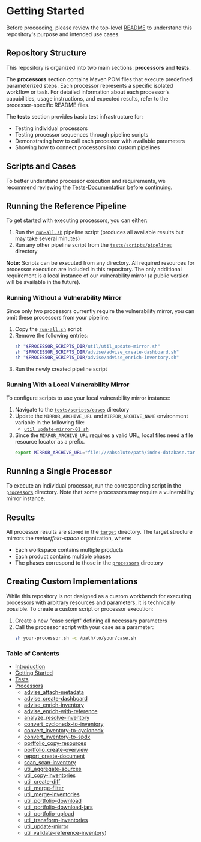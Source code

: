# Getting Started

Before proceeding, please review the top-level [README](README.md) to understand this repository's purpose and intended use cases.

## Repository Structure

This repository is organized into two main sections: **processors** and **tests**.

The **processors** section contains Maven POM files that execute predefined parameterized steps. Each processor represents a specific isolated workflow or task. For detailed information about each processor's capabilities, usage instructions, and expected results, refer to the processor-specific README files.

The **tests** section provides basic test infrastructure for:
- Testing individual processors
- Testing processor sequences through pipeline scripts
- Demonstrating how to call each processor with available parameters
- Showing how to connect processors into custom pipelines

## Scripts and Cases

To better understand processor execution and requirements, we recommend reviewing the [Tests-Documentation](tests/README.md) before continuing.

## Running the Reference Pipeline

To get started with executing processors, you can either:

1. Run the [`run-all.sh`](tests/scripts/pipelines/run-all.sh) pipeline script (produces all available results but may take several minutes)
2. Run any other pipeline script from the [`tests/scripts/pipelines`](tests/scripts/pipelines) directory

**Note:** Scripts can be executed from any directory. All required resources for processor execution are included in this repository. The only additional requirement is a local instance of our vulnerability mirror (a public version will be available in the future).

### Running Without a Vulnerability Mirror

Since only two processors currently require the vulnerability mirror, you can omit these processors from your pipeline:

1. Copy the [`run-all.sh`](tests/scripts/pipelines/run-all.sh) script
2. Remove the following entries:
   ```bash
   sh "$PROCESSOR_SCRIPTS_DIR/util/util_update-mirror.sh"
   sh "$PROCESSOR_SCRIPTS_DIR/advise/advise_create-dashboard.sh"
   sh "$PROCESSOR_SCRIPTS_DIR/advise/advise_enrich-inventory.sh"
   ```
3. Run the newly created pipeline script

### Running With a Local Vulnerability Mirror

To configure scripts to use your local vulnerability mirror instance:

1. Navigate to the [`tests/scripts/cases`](tests/scripts/cases) directory
2. Update the `MIRROR_ARCHIVE_URL` and `MIRROR_ARCHIVE_NAME` environment variable in the following file:
    - [`util_update-mirror-01.sh`](tests/scripts/cases/util/util_update-mirror-01.sh)
3. Since the `MIRROR_ARCHIVE_URL` requires a valid URL, local files need a file resource locator as a prefix.
    ```bash
   export MIRROR_ARCHIVE_URL="file:///absolute/path/index-database.tar.gz"
   ```

## Running a Single Processor

To execute an individual processor, run the corresponding script in the [`processors`](tests/scripts/processors) directory. Note that some processors may require a vulnerability mirror instance.

## Results

All processor results are stored in the [`target`](tests/target) directory. The target structure mirrors the *metaeffekt-space* organization, where:
- Each workspace contains multiple products
- Each product contains multiple phases
- The phases correspond to those in the [`processors`](processors) directory

## Creating Custom Implementations

While this repository is not designed as a custom workbench for executing processors with arbitrary resources and parameters, it is technically possible. To create a custom script or processor execution:

1. Create a new "case script" defining all necessary parameters
2. Call the processor script with your case as a parameter:
   ```bash
   sh your-processor.sh -c /path/to/your/case.sh
   ```

### Table of Contents
* [Introduction](README.md)
* [Getting Started](GETTING_STARTED.md)
* [Tests](tests/README.md)
* [Processors](processors/README.md)
    * [advise_attach-metadata](processors/advise/advise_attach-metadata.md)
    * [advise_create-dashboard](processors/advise/advise_create-dashboard.md)
    * [advise_enrich-inventory](processors/advise/advise_enrich-inventory.md)
    * [advise_enrich-with-reference](processors/advise/advise_enrich-with-reference.md)
    * [analyze_resolve-inventory](processors/analyze/analyze_resolve-inventory.md)
    * [convert_cyclonedx-to-inventory](processors/convert/convert_cyclonedx-to-inventory.md)
    * [convert_inventory-to-cyclonedx](processors/convert/convert_inventory-to-cyclonedx.md)
    * [convert_inventory-to-spdx](processors/convert/convert_inventory-to-spdx.md)
    * [portfolio_copy-resources](processors/portfolio/portfolio_copy-resources.md)
    * [portfolio_create-overview](processors/portfolio/portfolio_create-overview.md)
    * [report_create-document](processors/report/report_create-document.md)
    * [scan_scan-inventory](processors/scan/scan_scan-inventory.md)
    * [util_aggregate-sources](processors/util/util_aggregate-sources.md)
    * [util_copy-inventories](processors/util/util_copy-inventories.md)
    * [util_create-diff](processors/util/util_create-diff.md)
    * [util_merge-filter](processors/util/util_merge-filter.md)
    * [util_merge-inventories](processors/util/util_merge-inventories.md)
    * [util_portfolio-download](processors/util/util_portfolio-download.md)
    * [util_portfolio-download-jars](processors/util/util_portfolio-download-jars.md)
    * [util_portfolio-upload](processors/util/util_portfolio-upload.md)
    * [util_transform-inventories](processors/util/util_transform-inventories.md)
    * [util_update-mirror](processors/util/util_update-mirror.md)
    * [util_validate-reference-inventory](processors/util/util_validate-reference-inventory.md))